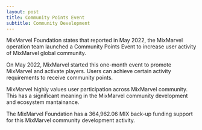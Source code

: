 ```yaml
---
layout: post
title: Community Points Event  
subtitle: Community Development 
---
```


MixMarvel Foundation states that reported in May 2022, the MixMarvel operation team launched a Community Points Event to increase user activity of MixMarvel global community. 

On May 2022, MixMarvel started this one-month event to promote MixMarvel and activate players. Users can achieve certain activity requirements to receive community points. 

MixMarvel highly values user participation across MixMarvel community. This has a significant meaning in the MixMarvel community development and ecosystem mantainance. 

The MixMarvel Foundation has a 364,962.06 MIX back-up funding support for this MixMarvel community development activity. 
